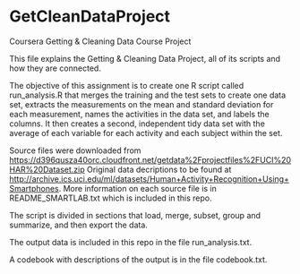 # GetCleanDataProject
Coursera Getting &amp; Cleaning Data Course Project

This file explains the Getting & Cleaning Data Project, all of its scripts and how they are connected.

The objective of this assignment is to create one R script called run_analysis.R that merges the training and the test sets to create one data set, extracts the measurements on the mean and standard deviation for each measurement, names the activities in the data set, and labels the columns. It then creates a second, independent tidy data set with the average of each variable for each activity and each subject within the set.

Source files were downloaded from 
https://d396qusza40orc.cloudfront.net/getdata%2Fprojectfiles%2FUCI%20HAR%20Dataset.zip
Original data decriptions to be found at
http://archive.ics.uci.edu/ml/datasets/Human+Activity+Recognition+Using+Smartphones.
More information on each source file is in README_SMARTLAB.txt which is included in this repo.

The script is divided in sections that load, merge, subset, group and summarize, and then export the data.

The output data is included in this repo in the file run_analysis.txt.

A codebook with descriptions of the output is in the file codebook.txt.

